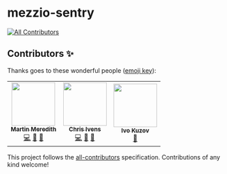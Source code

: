 # mezzio-sentry
<!-- ALL-CONTRIBUTORS-BADGE:START - Do not remove or modify this section -->
[![All Contributors](https://img.shields.io/badge/all_contributors-3-orange.svg?style=flat-square)](#contributors-)
<!-- ALL-CONTRIBUTORS-BADGE:END -->

## Contributors ✨

Thanks goes to these wonderful people ([emoji key](https://allcontributors.org/docs/en/emoji-key)):

<!-- ALL-CONTRIBUTORS-LIST:START - Do not remove or modify this section -->
<!-- prettier-ignore-start -->
<!-- markdownlint-disable -->
<table>
  <tr>
    <td align="center"><a href="https://www.sourceguru.net"><img src="https://avatars3.githubusercontent.com/u/570639?v=4" width="100px;" alt=""/><br /><sub><b>Martin Meredith</b></sub></a><br /><a href="https://github.com/Mezzle/mezzio-sentry/commits?author=Mezzle" title="Code">💻</a> <a href="#maintenance-Mezzle" title="Maintenance">🚧</a> <a href="#ideas-Mezzle" title="Ideas, Planning, & Feedback">🤔</a></td>
    <td align="center"><a href="http://www.joltbox.co.uk"><img src="https://avatars2.githubusercontent.com/u/401928?v=4" width="100px;" alt=""/><br /><sub><b>Chris Ivens</b></sub></a><br /><a href="https://github.com/Mezzle/mezzio-sentry/commits?author=chrisivens" title="Code">💻</a> <a href="https://github.com/Mezzle/mezzio-sentry/pulls?q=is%3Apr+reviewed-by%3Achrisivens" title="Reviewed Pull Requests">👀</a> <a href="#maintenance-chrisivens" title="Maintenance">🚧</a></td>
    <td align="center"><a href="https://github.com/ivok"><img src="https://avatars3.githubusercontent.com/u/5767316?v=4" width="100px;" alt=""/><br /><sub><b>Ivo Kuzov</b></sub></a><br /><a href="https://github.com/Mezzle/mezzio-sentry/issues?q=author%3Aivok" title="Bug reports">🐛</a></td>
  </tr>
</table>

<!-- markdownlint-enable -->
<!-- prettier-ignore-end -->
<!-- ALL-CONTRIBUTORS-LIST:END -->

This project follows the [all-contributors](https://github.com/all-contributors/all-contributors) specification. Contributions of any kind welcome!